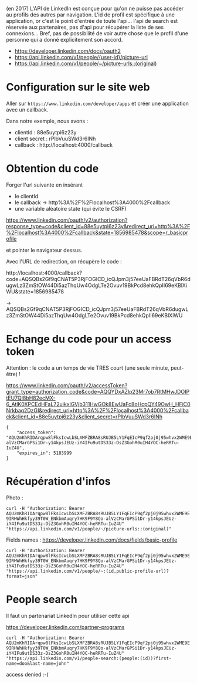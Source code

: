 (en 2017) L'API de LinkedIn est conçue pour qu'on ne puisse pas accéder au profils des autres par navigation. L'id de profil est spécifique à une application, or c'est le point d'entrée de toute l'api… l'api de search est réservée aux partenaires, pas d'api pour récupérer la liste de ses connexions… Bref, pas de possibilité de voir autre chose que le profil d'une personne qui a donné explicitement son accord.

* https://developer.linkedin.com/docs/oauth2
* https://api.linkedin.com/v1/people/{user-id}/picture-url
* https://api.linkedin.com/v1/people/~/picture-urls::(original)
# Configuration sur le site web 
Aller sur `https://www.linkedin.com/developer/apps` et créer une application avec un callback.

Dans notre exemple, nous avons :
* clientId : 88e5uytpi6z23y
* client secret : rPlbVuuSWd3r6INh
* callback : http://localhost:4000/callback
# Obtention du code 
Forger l'url suivante en insérant
* le clientId
* le callback → http%3A%2F%2Flocalhost%3A4000%2Fcallback
* une variable aléatoire state (qui évite le CSRF)

https://www.linkedin.com/oauth/v2/authorization?response_type=code&client_id=88e5uytpi6z23y&redirect_uri=http%3A%2F%2Flocalhost%3A4000%2Fcallback&state=1856985478&scope=r_basicprofile

et pointer le navigateur dessus.

Avec l'URL de redirection, on récupère le code :

http://localhost:4000/callback?code=AQSQBs2Gf9qCNAT5P3RjFOGICD_icQJpm3j57eeUaFBRdT26qVbR6dugwLz3ZmStOW44Di5azThqUw4OdgLTe2Ovuv19BkPcd8ehkQpII69eKBlXiWU&state=1856985478

→ AQSQBs2Gf9qCNAT5P3RjFOGICD_icQJpm3j57eeUaFBRdT26qVbR6dugwLz3ZmStOW44Di5azThqUw4OdgLTe2Ovuv19BkPcd8ehkQpII69eKBlXiWU
# Echange du code pour un access token 
Attention : le code a un temps de vie TRES court (une seule minute, peut-être) !

https://www.linkedin.com/oauth/v2/accessToken?grant_type=authorization_code&code=AQQYDxAZlp23Mr7ob7RtMHwJDOIPtEU7Ql8bH82ecMX-6_AtlK0XPCEdHFaL72uikxIGVjb311HwGOk8EwUaFc8oHcpQY49OwH_HFiC0Nrkbaq2DzGI&redirect_uri=http%3A%2F%2Flocalhost%3A4000%2Fcallback&client_id=88e5uytpi6z23y&client_secret=rPlbVuuSWd3r6INh

```
{
	"access_token": "AQU2mKhRIDArqpw8lFksIcwLbSLXMFZBRA8sRUJB5LY1FqEIcP9qf2pj0j95whvx2WME9E9IRHWhHkfyy39T0W_ENkbmAuqry7HK9F9Y8Qo-alVzCMarGPSi1Dr-y14kpsJEUz-iY4IFu9utDS33z-DsZ3GohR0uIH4YOC-heRRTu-IuZ4U",
	"expires_in": 5183999
}
```
# Récupération d'infos 
Photo :

`curl -H "Authorization: Bearer AQU2mKhRIDArqpw8lFksIcwLbSLXMFZBRA8sRUJB5LY1FqEIcP9qf2pj0j95whvx2WME9E9IRHWhHkfyy39T0W_ENkbmAuqry7HK9F9Y8Qo-alVzCMarGPSi1Dr-y14kpsJEUz-iY4IFu9utDS33z-DsZ3GohR0uIH4YOC-heRRTu-IuZ4U" "https://api.linkedin.com/v1/people/~/picture-urls::(original)"`

Fields names : https://developer.linkedin.com/docs/fields/basic-profile

`curl -H "Authorization: Bearer AQU2mKhRIDArqpw8lFksIcwLbSLXMFZBRA8sRUJB5LY1FqEIcP9qf2pj0j95whvx2WME9E9IRHWhHkfyy39T0W_ENkbmAuqry7HK9F9Y8Qo-alVzCMarGPSi1Dr-y14kpsJEUz-iY4IFu9utDS33z-DsZ3GohR0uIH4YOC-heRRTu-IuZ4U" "https://api.linkedin.com/v1/people/~:(id,public-profile-url)?format=json"`
# People search 
Il faut un partenariat LinkedIn pour utiliser cette api

https://developer.linkedin.com/partner-programs

`curl -H "Authorization: Bearer AQU2mKhRIDArqpw8lFksIcwLbSLXMFZBRA8sRUJB5LY1FqEIcP9qf2pj0j95whvx2WME9E9IRHWhHkfyy39T0W_ENkbmAuqry7HK9F9Y8Qo-alVzCMarGPSi1Dr-y14kpsJEUz-iY4IFu9utDS33z-DsZ3GohR0uIH4YOC-heRRTu-IuZ4U" "https://api.linkedin.com/v1/people-search:(people:(id))?first-name=doo&last-name=john"`

access denied :-(
